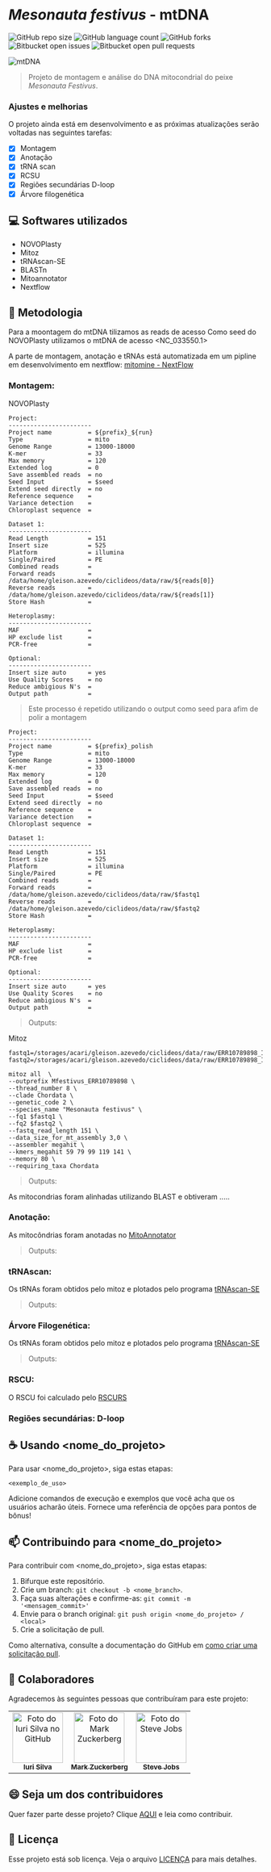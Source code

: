 #  _Mesonauta festivus_ - mtDNA

![GitHub repo size](https://img.shields.io/github/repo-size/iuricode/README-template?style=for-the-badge)
![GitHub language count](https://img.shields.io/github/languages/count/iuricode/README-template?style=for-the-badge)
![GitHub forks](https://img.shields.io/github/forks/iuricode/README-template?style=for-the-badge)
![Bitbucket open issues](https://img.shields.io/bitbucket/issues/iuricode/README-template?style=for-the-badge)
![Bitbucket open pull requests](https://img.shields.io/bitbucket/pr-raw/iuricode/README-template?style=for-the-badge)

<img src="mtDNA.png" alt="mtDNA">

> Projeto de montagem e análise do DNA mitocondrial do peixe _Mesonauta Festivus_.

### Ajustes e melhorias

O projeto ainda está em desenvolvimento e as próximas atualizações serão voltadas nas seguintes tarefas:

- [x] Montagem
- [x] Anotação
- [x] tRNA scan
- [x] RCSU
- [x] Regiões secundárias D-loop
- [x] Árvore filogenética

## 💻 Softwares utilizados

- NOVOPlasty
- Mitoz
- tRNAscan-SE
- BLASTn
- Mitoannotator
- Nextflow

## 🚀 Metodologia


Para a moontagem do mtDNA tilizamos as reads de acesso <ERX10239209>
Como seed do NOVOPlasty utilizamos o mtDNA de acesso <NC_033550.1>

A parte de montagem, anotação e tRNAs está automatizada em um pipline em desenvolvimento em nextflow:
[mitomine - NextFlow](https://github.com/gleisonm/mitomine.git)

### Montagem:

NOVOPlasty
```
Project:
-----------------------
Project name          = ${prefix}_${run}
Type                  = mito
Genome Range          = 13000-18000
K-mer                 = 33
Max memory            = 120
Extended log          = 0
Save assembled reads  = no
Seed Input            = $seed
Extend seed directly  = no
Reference sequence    =
Variance detection    =
Chloroplast sequence  =

Dataset 1:
-----------------------
Read Length           = 151
Insert size           = 525
Platform              = illumina
Single/Paired         = PE
Combined reads        =
Forward reads         = /data/home/gleison.azevedo/ciclideos/data/raw/${reads[0]}
Reverse reads         = /data/home/gleison.azevedo/ciclideos/data/raw/${reads[1]}
Store Hash            =

Heteroplasmy:
-----------------------
MAF                   =
HP exclude list       =
PCR-free              =

Optional:
-----------------------
Insert size auto      = yes
Use Quality Scores    = no
Reduce ambigious N's  =
Output path           =
```
> Este processo é repetido utilizando o output como seed para afim de polir a montagem
```
Project:
-----------------------
Project name          = ${prefix}_polish
Type                  = mito
Genome Range          = 13000-18000
K-mer                 = 33
Max memory            = 120
Extended log          = 0
Save assembled reads  = no
Seed Input            = $seed
Extend seed directly  = no
Reference sequence    =
Variance detection    =
Chloroplast sequence  =

Dataset 1:
-----------------------
Read Length           = 151
Insert size           = 525
Platform              = illumina
Single/Paired         = PE
Combined reads        =
Forward reads         = /data/home/gleison.azevedo/ciclideos/data/raw/$fastq1
Reverse reads         = /data/home/gleison.azevedo/ciclideos/data/raw/$fastq2
Store Hash            =

Heteroplasmy:
-----------------------
MAF                   =
HP exclude list       =
PCR-free              =

Optional:
-----------------------
Insert size auto      = yes
Use Quality Scores    = no
Reduce ambigious N's  =
Output path           =
```
> Outputs:
> <novoplastyout>

Mitoz
```
fastq1=/storages/acari/gleison.azevedo/ciclideos/data/raw/ERR10789898_Illumina_NovaSeq_6000_paired_end_sequencing_1.fastq.gz
fastq2=/storages/acari/gleison.azevedo/ciclideos/data/raw/ERR10789898_Illumina_NovaSeq_6000_paired_end_sequencing_2.fastq.gz

mitoz all  \
--outprefix Mfestivus_ERR10789898 \
--thread_number 8 \
--clade Chordata \
--genetic_code 2 \
--species_name "Mesonauta festivus" \
--fq1 $fastq1 \
--fq2 $fastq2 \
--fastq_read_length 151 \
--data_size_for_mt_assembly 3,0 \
--assembler megahit \
--kmers_megahit 59 79 99 119 141 \
--memory 80 \
--requiring_taxa Chordata
```
> Outputs:
> <mitoz out>

As mitocondrias foram alinhadas utilizando BLAST e obtiveram .....

### Anotação:

As mitocôndrias foram anotadas no [MitoAnnotator](http://mitofish.aori.u-tokyo.ac.jp/annotation/input/)
> Outputs:
> <MitoAnnotator out>

### tRNAscan:

Os tRNAs foram obtidos pelo mitoz e plotados pelo programa [tRNAscan-SE](http://lowelab.ucsc.edu/tRNAscan-SE/)
> Outputs:
> <MitoAnnotator out>

### Árvore Filogenética:

Os tRNAs foram obtidos pelo mitoz e plotados pelo programa [tRNAscan-SE](http://lowelab.ucsc.edu/tRNAscan-SE/)
> Outputs:
> <MitoAnnotator out>

### RSCU:

O RSCU foi calculado pelo [RSCURS](https://www.lirmm.fr/~rivals/rscu/)

### Regiões secundárias: D-loop


## ☕ Usando <nome_do_projeto>

Para usar <nome_do_projeto>, siga estas etapas:

```
<exemplo_de_uso>
```

Adicione comandos de execução e exemplos que você acha que os usuários acharão úteis. Fornece uma referência de opções para pontos de bônus!

## 📫 Contribuindo para <nome_do_projeto>

Para contribuir com <nome_do_projeto>, siga estas etapas:

1. Bifurque este repositório.
2. Crie um branch: `git checkout -b <nome_branch>`.
3. Faça suas alterações e confirme-as: `git commit -m '<mensagem_commit>'`
4. Envie para o branch original: `git push origin <nome_do_projeto> / <local>`
5. Crie a solicitação de pull.

Como alternativa, consulte a documentação do GitHub em [como criar uma solicitação pull](https://help.github.com/en/github/collaborating-with-issues-and-pull-requests/creating-a-pull-request).

## 🤝 Colaboradores

Agradecemos às seguintes pessoas que contribuíram para este projeto:

<table>
  <tr>
    <td align="center">
      <a href="#" title="defina o titulo do link">
        <img src="https://avatars3.githubusercontent.com/u/31936044" width="100px;" alt="Foto do Iuri Silva no GitHub"/><br>
        <sub>
          <b>Iuri Silva</b>
        </sub>
      </a>
    </td>
    <td align="center">
      <a href="#" title="defina o titulo do link">
        <img src="https://s2.glbimg.com/FUcw2usZfSTL6yCCGj3L3v3SpJ8=/smart/e.glbimg.com/og/ed/f/original/2019/04/25/zuckerberg_podcast.jpg" width="100px;" alt="Foto do Mark Zuckerberg"/><br>
        <sub>
          <b>Mark Zuckerberg</b>
        </sub>
      </a>
    </td>
    <td align="center">
      <a href="#" title="defina o titulo do link">
        <img src="https://miro.medium.com/max/360/0*1SkS3mSorArvY9kS.jpg" width="100px;" alt="Foto do Steve Jobs"/><br>
        <sub>
          <b>Steve Jobs</b>
        </sub>
      </a>
    </td>
  </tr>
</table>

## 😄 Seja um dos contribuidores

Quer fazer parte desse projeto? Clique [AQUI](CONTRIBUTING.md) e leia como contribuir.

## 📝 Licença

Esse projeto está sob licença. Veja o arquivo [LICENÇA](LICENSE.md) para mais detalhes.
